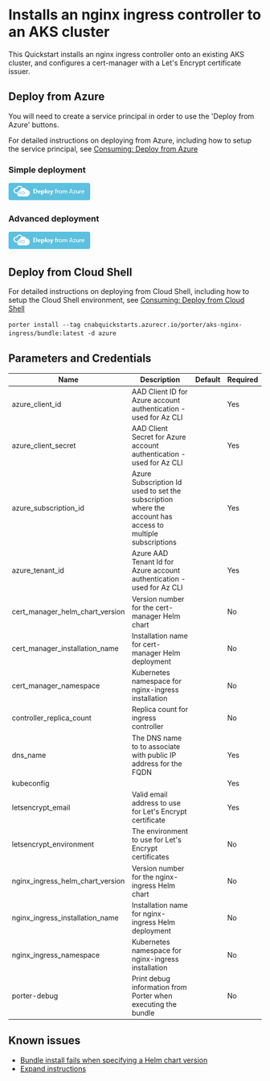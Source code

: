 # Installs an nginx ingress controller to an AKS cluster

This Quickstart installs an nginx ingress controller onto an existing AKS cluster, and configures a cert-manager with a Let's Encrypt certificate issuer.

## Deploy from Azure


You will need to create a service principal in order to use the 'Deploy from Azure' buttons.


For detailed instructions on deploying from Azure, including how to setup the service principal, see [Consuming: Deploy from Azure](../../docs/consuming.md#deploy-from-azure)

### Simple deployment


<a href="https://portal.azure.com/#create/Microsoft.Template/uri/https%3A%2F%2Fraw.githubusercontent.com%2FAzure%2Fazure-cnab-quickstarts%2Fmaster%2Fporter%2Faks-nginx-ingress%2Fazuredeploy-simple.json" target="_blank"><img src="https://raw.githubusercontent.com/endjin/CNAB.Quickstarts/master/images/Deploy-from-Azure.png"/></a>

### Advanced deployment


<a href="https://portal.azure.com/#create/Microsoft.Template/uri/https%3A%2F%2Fraw.githubusercontent.com%2FAzure%2Fazure-cnab-quickstarts%2Fmaster%2Fporter%2Faks-nginx-ingress%2Fazuredeploy-advanced.json" target="_blank"><img src="https://raw.githubusercontent.com/endjin/CNAB.Quickstarts/master/images/Deploy-from-Azure.png"/></a>


## Deploy from Cloud Shell


For detailed instructions on deploying from Cloud Shell, including how to setup the Cloud Shell environment, see [Consuming: Deploy from Cloud Shell](../../docs/consuming.md#deploy-from-cloud-shell)


```porter install --tag cnabquickstarts.azurecr.io/porter/aks-nginx-ingress/bundle:latest -d azure```


## Parameters and Credentials

 | Name | Description | Default | Required | 
 | --- | --- | --- | --- | 
 | azure_client_id | AAD Client ID for Azure account authentication - used for Az CLI |  | Yes
azure_client_secret | AAD Client Secret for Azure account authentication - used for Az CLI |  | Yes
azure_subscription_id | Azure Subscription Id used to set the subscription where the account has access to multiple subscriptions |  | Yes
azure_tenant_id | Azure AAD Tenant Id for Azure account authentication  - used for Az CLI |  | Yes
cert_manager_helm_chart_version | Version number for the cert-manager Helm chart |  | No
cert_manager_installation_name | Installation name for cert-manager Helm deployment |  | No
cert_manager_namespace | Kubernetes namespace for nginx-ingress installation |  | No
controller_replica_count | Replica count for ingress controller |  | No
dns_name | The DNS name to to associate with public IP address for the FQDN |  | Yes
kubeconfig |  |  | Yes
letsencrypt_email | Valid email address to use for Let's Encrypt certificate |  | Yes
letsencrypt_environment | The environment to use for Let's Encrypt certificates |  | No
nginx_ingress_helm_chart_version | Version number for the nginx-ingress Helm chart |  | No
nginx_ingress_installation_name | Installation name for nginx-ingress Helm deployment |  | No
nginx_ingress_namespace | Kubernetes namespace for nginx-ingress installation |  | No
porter-debug | Print debug information from Porter when executing the bundle |  | No | 


## Known issues

- [Bundle install fails when specifying a Helm chart version](https://github.com/Azure/azure-cnab-quickstarts/issues/40)
- [Expand instructions](https://github.com/Azure/azure-cnab-quickstarts/issues/63)